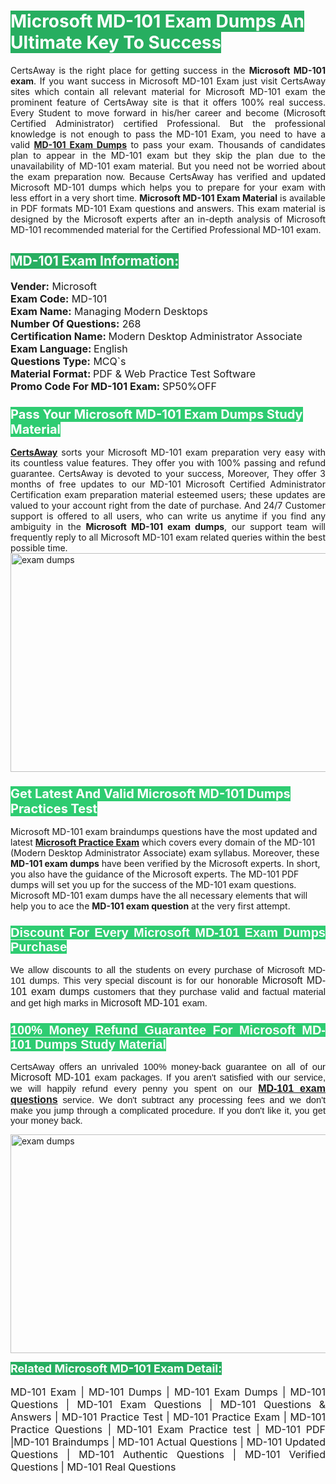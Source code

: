 <h1><span style="color:#ffffff"><strong><span style="background-color:#27ae60">Microsoft MD-101 Exam Dumps An Ultimate Key To Success</span></strong></span></h1> <div style="text-align:justify">CertsAway is the right place for getting success in the <strong>Microsoft MD-101 exam</strong>. If you want success in Microsoft MD-101 Exam just visit CertsAway sites which contain all relevant material for Microsoft MD-101 exam the prominent feature of CertsAway site is that it offers 100% real success. Every Student to move forward in his/her career and become (Microsoft Certified Administrator) certified Professional. But the professional knowledge is not enough to pass the MD-101 Exam, you need to have a valid <a href="https://www.certsaway.com/microsoft/md-101-exam-dumps"><strong>MD-101 Exam Dumps</strong></a> to pass your exam. Thousands of candidates plan to appear in the MD-101 exam but they skip the plan due to the unavailability of MD-101 exam material. But you need not be worried about the exam preparation now. Because CertsAway has verified and updated Microsoft MD-101 dumps which helps you to prepare for your exam with less effort in a very short time. <strong>Microsoft MD-101 Exam Material</strong> is available in PDF formats MD-101 Exam questions and answers. This exam material is designed by the Microsoft experts after an in-depth analysis of Microsoft MD-101 recommended material for the Certified Professional MD-101 exam.</div> <h2 style="text-align:justify"><span style="color:#ffffff"><span style="background-color:#27ae60">MD-101 Exam Information:</span></span></h2> <p><span style="font-size:16px"><strong>Vender:</strong> Microsoft<br /> <strong>Exam Code:</strong> MD-101<br /> <strong>Exam Name:</strong> Managing Modern Desktops<br /> <strong>Number Of Questions:</strong> 268<br /> <strong>Certification Name: </strong>Modern Desktop Administrator Associate<br /> <strong>Exam Language: </strong>English<br /> <strong>Questions Type:</strong> MCQ`s<br /> <strong>Material Format: </strong>PDF & Web Practice Test Software<br /> <strong>Promo Code For MD-101 Exam: </strong>SP50%OFF</span></p> <h3><span style="font-size:20px"><span style="color:#ffffff"><strong><span style="background-color:#2ecc71">Pass Your Microsoft MD-101 Exam Dumps Study Material</span></strong></span></span></h3> <div style="text-align:justify"><a href=" https://www.certsaway.com/"><strong>CertsAway</strong></a> sorts your Microsoft MD-101 exam preparation very easy with its countless value features. They offer you with 100% passing and refund guarantee. CertsAway is devoted to your success, Moreover, They offer 3 months of free updates to our MD-101 Microsoft Certified Administrator Certification exam preparation material esteemed users; these updates are valued to your account right from the date of purchase. And 24/7 Customer support is offered to all users, who can write us anytime if you find any ambiguity in the <strong>Microsoft MD-101 exam dumps</strong>, our support team will frequently reply to all Microsoft MD-101 exam related queries within the best possible time.</div> <div style="text-align:justify"> </div> <div style="text-align:justify"><a href="https://www.certsaway.com/microsoft/md-101-exam-dumps" rel="no-follow"><img alt="exam dumps" src="https://www.certcollections.com/uploads/content/certsaway.png" style="height:350px; width:750px" /></a></div> <h3><span style="font-size:20px"><span style="color:#ffffff"><strong><span style="background-color:#2ecc71">Get Latest And Valid Microsoft MD-101 Dumps Practices Test</span></strong></span></span></h3> <p>Microsoft MD-101 exam braindumps questions have the most updated and latest <a href="https://www.certsaway.com/microsoft-questions"><strong>Microsoft Practice Exam</strong></a> which covers every domain of the MD-101 (Modern Desktop Administrator Associate) exam syllabus. Moreover, these <strong>MD-101 exam dumps</strong> have been verified by the Microsoft experts. In short, you also have the guidance of the Microsoft experts. The MD-101 PDF dumps will set you up for the success of the MD-101 exam questions. Microsoft MD-101 exam dumps have the all necessary elements that will help you to ace the <strong>MD-101 exam question</strong> at the very first attempt.</p> <h3 style="text-align:justify"><span style="font-size:20px"><span style="color:#ffffff"><strong><span style="font-family:Calibri,sans-serif"><span style="background-color:#2ecc71">Discount For Every </span><span style="background-color:#2ecc71">Microsoft MD-101 Exam</span><span style="background-color:#2ecc71"> Dumps Purchase</span></span></strong></span></span></h3> <div style="text-align:justify"> <p><span style="font-size:11pt"><span style="font-family:Calibri,sans-serif">We allow discounts to all the students on every purchase of Microsoft MD-101 dumps. This very special discount is for our honorable <span style="font-size:12.0pt"><span style="background-color:white">Microsoft MD-101 exam dumps </span></span>customers that they purchase valid and factual material and get high marks in <span style="font-size:12.0pt"><span style="background-color:white">Microsoft MD-101 </span></span>exam. </span></span></p> <h3><span style="font-size:20px"><span style="color:#ffffff"><strong><span style="font-family:Calibri,sans-serif"><span style="background-color:#2ecc71">100% Money Refund Guarantee For </span><span style="background-color:#2ecc71">Microsoft MD-101 Dumps Study Material</span></span></strong></span></span></h3> <p><span style="font-size:11pt"><span style="font-family:Calibri,sans-serif">CertsAway offers an unrivaled 100% money-back guarantee on all of our <span style="font-size:12.0pt"><span style="background-color:white">Microsoft MD-101 </span></span>exam packages. If you aren't satisfied with our service, we will happily refund every penny you spent on our <span style="font-size:12.0pt"><span style="background-color:white"><a href="https://www.certsaway.com/microsoft/md-101-exam-dumps"><strong>MD-101 exam questions</strong></a> </span></span>service. We don't subtract any processing fees and we don't make you jump through a complicated procedure. If you don't like it, you get your money back.</span></span></p> <p><a href="https://www.certsaway.com/microsoft/md-101-exam-dumps" rel="no-follow"><img alt="exam dumps" src="https://www.certcollections.com/uploads/content/certsaway_(2)2.png" style="height:350px; width:750px" /></a></p> <p><span style="color:#ffffff"><strong><span style="font-size:18px"><span style="background-color:#27ae60">Related Microsoft MD-101 Exam Detail:</span></span></strong></span><br /> <br /> <span style="font-size:16px">MD-101 Exam | MD-101 Dumps | MD-101 Exam Dumps | MD-101 Questions | MD-101 Exam Questions | MD-101 Questions & Answers | MD-101 Practice Test | MD-101 Practice Exam | MD-101 Practice Questions | MD-101 Exam Practice test | MD-101 PDF |MD-101 Braindumps | MD-101 Actual Questions | MD-101 Updated Questions | MD-101 Authentic Questions | MD-101 Verified Questions | MD-101 Real Questions</span></p> </div>
